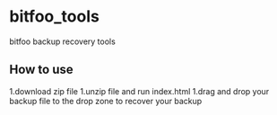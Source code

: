 # bitfoo_tools
bitfoo backup recovery tools

## How to use
1.download zip file
1.unzip file and run index.html
1.drag and drop your backup file to the drop zone to recover your backup
